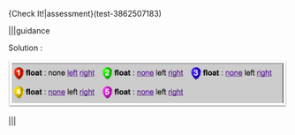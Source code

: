 {Check It!|assessment}(test-3862507183)

|||guidance

Solution :

![](.guides/img/solution_4_2.png)

|||
